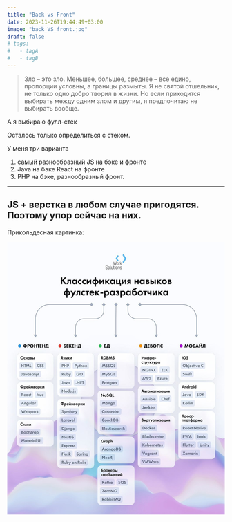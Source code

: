 ```yaml
---
title: "Back vs Front"
date: 2023-11-26T19:44:49+03:00
image: "back_VS_front.jpg"
draft: false
# tags:
#   - tagA
#   - tagB
---
```


> Зло – это зло. Меньшее, большее, среднее – все едино, пропорции условны, а границы размыты. Я не святой отшельник, не только одно добро творил в жизни. Но если приходится выбирать между одним злом и другим, я предпочитаю не выбирать вообще.


А я выбираю фулл-стек


Осталось только определиться с стеком.

У меня три варианта

1) самый разнообразный JS на бэке и фронте
2) Java на бэке React на фронте
3) PHP на бэке, разнообразный фронт.

-----
JS + верстка в любом случае пригодятся. Поэтому упор сейчас на них.
-----

Прикольдесная картинка:

![](fullstack.jpeg)